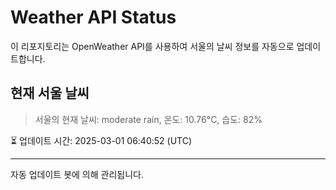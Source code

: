 
# Weather API Status

이 리포지토리는 OpenWeather API를 사용하여 서울의 날씨 정보를 자동으로 업데이트합니다.

## 현재 서울 날씨
> 서울의 현재 날씨: moderate rain, 온도: 10.76°C, 습도: 82%

⏳ 업데이트 시간: 2025-03-01 06:40:52 (UTC)

---
자동 업데이트 봇에 의해 관리됩니다.
